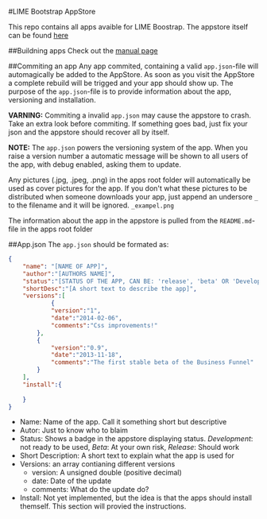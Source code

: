 #LIME Bootstrap AppStore

This repo contains all apps avaible for LIME Boostrap. The appstore itself can be found [here](http://limebootstrap.lundalogik.com/web/appstore/index.html)

##Buildning apps
Check out the [manual page](http://limebootstrap.lundalogik.com/web/manual/buildingApps/)

##Commiting an app
Any app commited, containing a valid `app.json`-file will automagically be added to the AppStore. As soon as you visit the AppStore a complete rebuild will be trigged and your app should show up. The purpose of the `app.json`-file is to provide information about the app, versioning and installation. 

__VARNING:__ Commiting a invalid `app.json` may cause the appstore to crash. Take an extra look before commiting. If something goes bad, just fix your json and the appstore should recover all by itself. 

__NOTE:__ The `app.json` powers the versioning system of the app. When you raise a version number a automatic message will be shown to all users of the app, with debug enabled, asking them to update. 

Any pictures (.jpg, .jpeg, .png) in the apps root folder will automatically be used as cover pictures for the app. If you don't what these pictures to be distributed when someone downloads your app, just append an undersore `_` to the filename and it will be ignored. `_exampel.png` 

The information about the app in the appstore is pulled from the `README.md`-file in the apps root folder

##App.json
The `app.json` should be formated as:

```JSON
{
	"name": "[NAME OF APP]",
	"author":"[AUTHORS NAME]",
	"status":"[STATUS OF THE APP, CAN BE: 'release', 'beta' OR 'Development']",
	"shortDesc":"[A short text to describe the app]",
	"versions":[
			{
			"version":"1",
			"date":"2014-02-06",
			"comments":"Css improvements!"
		},
		{
			"version":"0.9",
			"date":"2013-11-18",
			"comments":"The first stable beta of the Business Funnel"
		}
	],
	"install":{
		
	}
}

````

- Name: Name of the app. Call it something short but descriptive
- Autor: Just to know who to blaim
- Status: Shows a badge in the appstore displaying status. 
	*Development*: not ready to be used, *Beta*: At your own risk, *Release*: Should work
- Short Description: A short text to explain what the app is used for
- Versions: an array contianing different versions
  - version: A unsigned double (positive decimal)
  - date: Date of the update
  - comments: What do the update do?
- Install: Not yet implemented, but the idea is that the apps should install themself. This section will provied the instructions.
